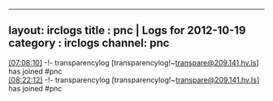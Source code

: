 
---
layout: irclogs
title : pnc | Logs for 2012-10-19
category : irclogs
channel: pnc
---
<a href="#07:08:10" name="07:08:10" class="time">[07:08:10]</a> -!- <span class="join">transparencylog</span> [transparencylog!~transpare@209.141.hv.ls] has joined #pnc
<br />
<a href="#08:22:12" name="08:22:12" class="time">[08:22:12]</a> -!- <span class="join">transparencylog</span> [transparencylog!~transpare@209.141.hv.ls] has joined #pnc
<br />

